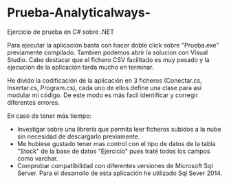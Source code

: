 # Prueba-Analyticalways-
Ejercicio de prueba en C# sobre .NET

Para ejecutar la aplicación basta con hacer doble click sobre "Prueba.exe" previamente compilado. Tambien podemos abrir la solucion con Visual Studio.
Cabe destacar que el fichero CSV facilitado es muy pesado y la ejecución de la aplicación tarda mucho en terminar.

He divido la codificación de la aplicación en 3 ficheros (Conectar.cs, Insertar.cs, Program.cs), cada uno de ellos define una clase para así modular mi código. De este modo es más facil identificar y corregir diferentes errores.

En caso de tener más tiempo:
- Investigar sobre una librería que permita leer ficheros subidos a la nube sin necesidad de descargarlo previamente.
- Me hubiese gustado tener mas control con el tipo de datos de la tabla "Stock" de la base de datos "Ejercicio" pues traté todos los campos como varchar.
- Comprobar compatibilidad con diferentes versiones de Microsoft Sql Server. Para el desarrollo de esta aplicación he utilizado Sql Sever 2014.
